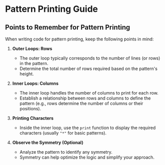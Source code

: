 # Pattern Printing Guide

## Points to Remember for Pattern Printing

When writing code for pattern printing, keep the following points in mind:

1. **Outer Loops: Rows**  
   - The outer loop typically corresponds to the number of lines (or rows) in the pattern.  
   - Determine the total number of rows required based on the pattern's height.  

2. **Inner Loops: Columns**  
   - The inner loop handles the number of columns to print for each row.  
   - Establish a relationship between rows and columns to define the pattern (e.g., rows determine the number of columns or their positions).  

3. **Printing Characters**  
   - Inside the inner loop, use the `print` function to display the required characters (usually `"*"` for basic patterns).  

4. **Observe the Symmetry (Optional)**  
   - Analyze the pattern to identify any symmetry.  
   - Symmetry can help optimize the logic and simplify your approach.  